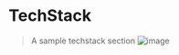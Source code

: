 # TechStack
> A sample techstack section
> ![image](https://user-images.githubusercontent.com/76241066/223141852-b357f4a2-57c9-47b1-ae16-5d75a2564d8c.png)
